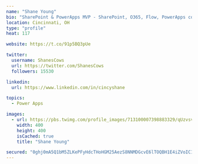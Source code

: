 ```yaml
---
name: "Shane Young"
bio: "SharePoint & PowerApps MVP - SharePoint, O365, Flow, PowerApps consulting? @PowerApps911 | Pure Snark? You found it."
location: Cincinnati, OH
type: "profile"
heat: 117

website: https://t.co/91p5BQ3pUe

twitter:
  username: ShanesCows
  url: https://twitter.com/ShanesCows
  followers: 15530

linkedin:
  url: https://www.linkedin.com/in/cincyshane

topics:
  - Power Apps

images:
  - url: https://pbs.twimg.com/profile_images/713100007398883329/qUzvsvQ3_400x400.jpg
    width: 400
    height: 400
    isCached: true
    title: "Shane Young"

secured: "0ghj0mA5Q1bM5ZLKePFyHdcTHoHGM25AezS8NNMDGcvE6lTOQBH1E4iZVoIC1Mvbluk7TyBQOFRecED6sIJw0NGDD8vLQ+H4xDdVic+553YH8Zc8eUShBTzQOpQESzF7jz80ed0haUPfhtQWv+NQsKGlcXP9gr2dtDp0EVP59mFHk0DScoaKc/fCwiAlw6EVOIlpMo/5j2RSpx+0uZpadyAd0IbZiFWjFYBM5U5ltxcWA9yLhAjlP52i5Nu+5fOmiiTRtrRBNeMNks7bLUo1eKssaHH0x4izC4dEnIzFfy4LNOpxOHhMG21ATbus0m6H4ECtswouXuTJjj83NQfRfhAUg3u5M8OY5WYVHFKwIxmgwN8O32Ab0qqO5iayte5+zOiQmhzRWdiEK7SWf7n//WLsXAKDjvpi9R3jfuwf+48=;8cK/a4MfSjKdy5/C0W+ekg=="
---
```


